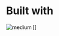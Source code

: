 # Built with
[<img align="left" alt="medium" src="https://www.freeiconspng.com/thumbs/tool-icon/tool-icon-33.jpg" />]